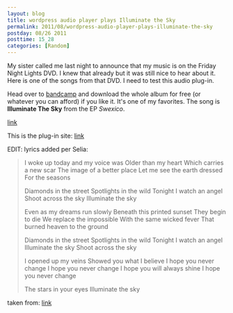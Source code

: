 ```yaml
---
layout: blog
title: wordpress audio player plays Illuminate the Sky
permalink: 2011/08/wordpress-audio-player-plays-illuminate-the-sky
postday: 08/26 2011
posttime: 15_28
categories: [Random]
---
```


My sister called me last night to announce that my music is on the Friday Night Lights DVD. I knew that already but it was still nice to hear about it. Here is one of the songs from that DVD. I need to test this audio plug-in.

Head over to <a href="http://axelradio.com/album/swexico" title="bandcamp" target="_blank">bandcamp</a> and download the whole album for free (or whatever you can afford) if you like it. It's one of my favorites. The song is <strong>Illuminate The Sky</strong> from the EP <em>Swexico</em>.

<a href="Illuminate-the-Sky.mp3">link</a>

This is the plug-in site: <a href="http://wpaudioplayer.com/" title="link">link</a>


EDIT: lyrics added per Selia:



<blockquote>
I woke up today and my voice was 
Older than my heart 
Which carries a new scar 
The image of a better place 
Let me see the earth dressed 
For the seasons 

Diamonds in the street 
Spotlights in the wild 
Tonight I watch an angel 
Shoot across the sky 
Illuminate the sky 

Even as my dreams run slowly 
Beneath this printed sunset 
They begin to die 
We replace the impossible 
With the same wicked fever 
That burned heaven to the ground 

Diamonds in the street 
Spotlights in the wild 
Tonight I watch an angel 
Illuminate the sky 
Shoot across the sky 

I opened up my veins 
Showed you what I believe 
I hope you never change 
I hope you never change 
I hope you will always shine 
I hope you never change 

The stars in your eyes 
Illuminate the sky

</blockquote>

taken from: <a href="http://axelradio.com/track/illuminate-the-sky">link</a>

